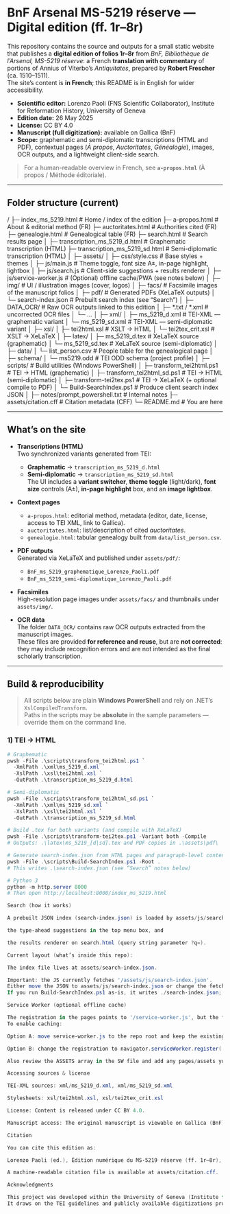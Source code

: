 # BnF Arsenal MS-5219 réserve — Digital edition (ff. 1r–8r)

This repository contains the source and outputs for a small static website that publishes a **digital edition of folios 1r–8r** from *BnF, Bibliothèque de l’Arsenal, MS-5219 réserve*: a French **translation with commentary** of portions of Annius of Viterbo’s *Antiquitates*, prepared by **Robert Frescher** (ca. 1510–1511).  
The site’s content is **in French**; this README is in English for wider accessibility.

- **Scientific editor:** Lorenzo Paoli (FNS Scientific Collaborator), Institute for Reformation History, University of Geneva  
- **Edition date:** 26 May 2025  
- **License:** CC BY 4.0  
- **Manuscript (full digitization):** available on Gallica (BnF)  
- **Scope:** graphematic and semi-diplomatic transcriptions (HTML and PDF), contextual pages (*À propos*, *Auctoritates*, *Généalogie*), images, OCR outputs, and a lightweight client-side search.

> For a human-readable overview in French, see **`a-propos.html`** (À propos / Méthode éditoriale).

---

## Folder structure (current)

/
├─ index_ms_5219.html # Home / index of the edition
├─ a-propos.html # About & editorial method (FR)
├─ auctoritates.html # Authorities cited (FR)
├─ genealogie.html # Genealogical table (FR)
├─ search.html # Search results page
│
├─ transcription_ms_5219_d.html # Graphematic transcription (HTML)
├─ transcription_ms_5219_sd.html # Semi-diplomatic transcription (HTML)
│
├─ assets/
│ ├─ css/style.css # Base styles + themes
│ ├─ js/main.js # Theme toggle, font size A±, in-page highlight, lightbox
│ ├─ js/search.js # Client-side suggestions + results renderer
│ ├─ js/service-worker.js # (Optional) offline cache/PWA (see notes below)
│ ├─ img/ # UI / illustration images (cover, logos)
│ ├─ facs/ # Facsimile images of the manuscript folios
│ ├─ pdf/ # Generated PDFs (XeLaTeX outputs)
│ └─ search-index.json # Prebuilt search index (see “Search”)
│
├─ DATA_OCR/ # Raw OCR outputs linked to this edition
│ ├─ *.txt / *.xml # uncorrected OCR files
│ └─ ...
│
├─ xml/
│ ├─ ms_5219_d.xml # TEI-XML — graphematic variant
│ └─ ms_5219_sd.xml # TEI-XML — semi-diplomatic variant
│
├─ xsl/
│ ├─ tei2html.xsl # XSLT → HTML
│ └─ tei2tex_crit.xsl # XSLT → XeLaTeX
│
├─ latex/
│ ├─ ms_5219_d.tex # XeLaTeX source (graphematic)
│ └─ ms_5219_sd.tex # XeLaTeX source (semi-diplomatic)
│
├─ data/
│ └─ list_person.csv # People table for the genealogical page
│
├─ schema/
│ └─ ms5219.odd # TEI ODD schema (project profile)
│
├─ scripts/ # Build utilities (Windows PowerShell)
│ ├─ transform_tei2html.ps1 # TEI → HTML (graphematic)
│ ├─ transform_tei2html_sd.ps1 # TEI → HTML (semi-diplomatic)
│ ├─ transform-tei2tex.ps1 # TEI → XeLaTeX (+ optional compile to PDF)
│ └─ Build-SearchIndex.ps1 # Produce client search index JSON
│
├─ notes/prompt_powershell.txt # Internal notes
├─ assets/citation.cff # Citation metadata (CFF)
└─ README.md # You are here


---

## What’s on the site

- **Transcriptions (HTML)**  
  Two synchronized variants generated from TEI:
  - **Graphematic** → `transcription_ms_5219_d.html`  
  - **Semi-diplomatic** → `transcription_ms_5219_sd.html`  
  The UI includes a **variant switcher**, **theme toggle** (light/dark), **font size** controls (A±), **in-page highlight** box, and an **image lightbox**.

- **Context pages**  
  - `a-propos.html`: editorial method, metadata (editor, date, license, access to TEI XML, link to Gallica).  
  - `auctoritates.html`: list/description of cited *auctoritates*.  
  - `genealogie.html`: tabular genealogy built from `data/list_person.csv`.

- **PDF outputs**  
  Generated via XeLaTeX and published under `assets/pdf/`:
  - `BnF_ms_5219_graphematique_Lorenzo_Paoli.pdf`  
  - `BnF_ms_5219_semi-diplomatique_Lorenzo_Paoli.pdf`

- **Facsimiles**  
  High-resolution page images under `assets/facs/` and thumbnails under `assets/img/`.

- **OCR data**  
  The folder `DATA_OCR/` contains raw OCR outputs extracted from the manuscript images.  
  These files are provided **for reference and reuse**, but are **not corrected**: they may include recognition errors and are not intended as the final scholarly transcription.

---

## Build & reproducibility

> All scripts below are plain **Windows PowerShell** and rely on .NET’s `XslCompiledTransform`.  
> Paths in the scripts may be **absolute** in the sample parameters — override them on the command line.

### 1) TEI → HTML

```powershell
# Graphematic
pwsh -File .\scripts\transform_tei2html.ps1 `
  -XmlPath .\xml\ms_5219_d.xml `
  -XslPath .\xsl\tei2html.xsl `
  -OutPath .\transcription_ms_5219_d.html

# Semi-diplomatic
pwsh -File .\scripts\transform_tei2html_sd.ps1 `
  -XmlPath .\xml\ms_5219_sd.xml `
  -XslPath .\xsl\tei2html.xsl `
  -OutPath .\transcription_ms_5219_sd.html

# Build .tex for both variants (and compile with XeLaTeX)
pwsh -File .\scripts\transform-tei2tex.ps1 -Variant both -Compile
# Outputs: .\latex\ms_5219_[d|sd].tex and PDF copies in .\assets\pdf\

# Generate search-index.json from HTML pages and paragraph-level content
pwsh -File .\scripts\Build-SearchIndex.ps1 -Root .
# This writes .\search-index.json (see “Search” notes below)

# Python 3
python -m http.server 8000
# Then open http://localhost:8000/index_ms_5219.html

Search (how it works)

A prebuilt JSON index (search-index.json) is loaded by assets/js/search.js to power:

the type-ahead suggestions in the top menu box, and

the results renderer on search.html (query string parameter ?q=).

Current layout (what’s inside this repo):

The index file lives at assets/search-index.json.

Important: the JS currently fetches '/assets/js/search-index.json'.
Either move the JSON to assets/js/search-index.json or change the fetch to '/assets/search-index.json'.
If you run Build-SearchIndex.ps1 as-is, it writes ./search-index.json; either move that file into assets/ or adjust the script’s $outPath.

Service Worker (optional offline cache)

The registration in the pages points to '/service-worker.js', but the file is stored at assets/js/service-worker.js.
To enable caching:

Option A: move service-worker.js to the repo root and keep the existing registration; or

Option B: change the registration to navigator.serviceWorker.register('/assets/js/service-worker.js').

Also review the ASSETS array in the SW file and add any pages/assets you want cached.

Accessing sources & license

TEI-XML sources: xml/ms_5219_d.xml, xml/ms_5219_sd.xml

Stylesheets: xsl/tei2html.xsl, xsl/tei2tex_crit.xsl

License: Content is released under CC BY 4.0.

Manuscript access: The original manuscript is viewable on Gallica (BnF).

Citation

You can cite this edition as:

Lorenzo Paoli (ed.), Édition numérique du MS-5219 réserve (ff. 1r–8r), Université de Genève, 2025. CC BY 4.0.

A machine-readable citation file is available at assets/citation.cff.

Acknowledgments

This project was developed within the University of Geneva (Institute for Reformation History) in 2025, by Lorenzo Paoli.
It draws on the TEI guidelines and publicly available digitizations provided by the Bibliothèque nationale de France (Gallica).
